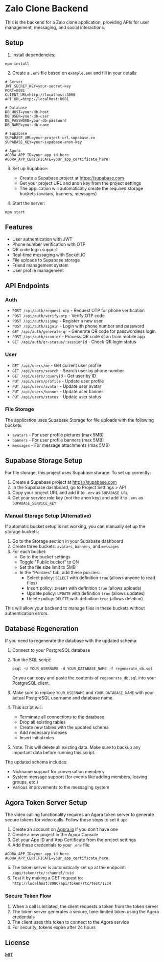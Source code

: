 # Zalo Clone Backend

This is the backend for a Zalo clone application, providing APIs for user management, messaging, and social interactions.

## Setup

1. Install dependencies:

```
npm install
```

2. Create a `.env` file based on `example.env` and fill in your details:

```
# Server
JWT_SECRET_KEY=your-secret-key
PORT=8081
CLIENT_URL=http://localhost:3000
API_URL=http://localhost:8081

# Database
DB_HOST=your-db-host
DB_USER=your-db-user
DB_PASSWORD=your-db-password
DB_NAME=your-db-name

# Supabase
SUPABASE_URL=your-project-url.supabase.co
SUPABASE_KEY=your-supabase-anon-key

# Agora
AGORA_APP_ID=your_app_id_here
AGORA_APP_CERTIFICATE=your_app_certificate_here
```

3. Set up Supabase:

   - Create a Supabase project at https://supabase.com
   - Get your project URL and anon key from the project settings
   - The application will automatically create the required storage buckets (avatars, banners, messages)
4. Start the server:

```
npm start
```

## Features

- User authentication with JWT
- Phone number verification with OTP
- QR code login support
- Real-time messaging with Socket.IO
- File uploads to Supabase storage
- Friend management system
- User profile management

## API Endpoints

### Auth

- `POST /api/auth/request-otp` - Request OTP for phone verification
- `POST /api/auth/verify-otp` - Verify OTP code
- `POST /api/auth/signup` - Register a new user
- `POST /api/auth/signin` - Login with phone number and password
- `GET /api/auth/generate-qr` - Generate QR code for passwordless login
- `POST /api/auth/scan-qr` - Process QR code scan from mobile app
- `GET /api/auth/qr-status/:sessionId` - Check QR login status

### User

- `GET /api/users/me` - Get current user profile
- `GET /api/users/search` - Search user by phone number
- `GET /api/users/:queryId` - Get user by ID
- `PUT /api/users/profile` - Update user profile
- `PUT /api/users/avatar` - Update user avatar
- `PUT /api/users/banner` - Update user banner
- `PUT /api/users/status` - Update user status

### File Storage

The application uses Supabase Storage for file uploads with the following buckets:

- `avatars` - For user profile pictures (max 5MB)
- `banners` - For user profile banners (max 5MB)
- `messages` - For message attachments (max 5MB)

## Supabase Storage Setup

For file storage, this project uses Supabase storage. To set up correctly:

1. Create a Supabase project at https://supabase.com
2. In the Supabase dashboard, go to Project Settings > API
3. Copy your project URL and add it to `.env` as `SUPABASE_URL`
4. Get your service role key (not the anon key) and add it to `.env` as `SUPABASE_SERVICE_KEY`

### Manual Storage Setup (Alternative)

If automatic bucket setup is not working, you can manually set up the storage buckets:

1. Go to the Storage section in your Supabase dashboard
2. Create three buckets: `avatars`, `banners`, and `messages`
3. For each bucket:
   - Go to the bucket settings
   - Toggle "Public bucket" to ON
   - Set the file size limit to 5MB
   - In the "Policies" tab, add these policies:
     - Select policy: `SELECT` with definition `true` (allows anyone to read files)
     - Insert policy: `INSERT` with definition `true` (allows uploads)
     - Update policy: `UPDATE` with definition `true` (allows updates)
     - Delete policy: `DELETE` with definition `true` (allows deletion)

This will allow your backend to manage files in these buckets without authentication errors.

## Database Regeneration

If you need to regenerate the database with the updated schema:

1. Connect to your PostgreSQL database
2. Run the SQL script:

   ```
   psql -U YOUR_USERNAME -d YOUR_DATABASE_NAME -f regenerate_db.sql
   ```

   Or you can copy and paste the contents of `regenerate_db.sql` into your PostgreSQL client.
3. Make sure to replace `YOUR_USERNAME` and `YOUR_DATABASE_NAME` with your actual PostgreSQL username and database name.
4. This script will:

   - Terminate all connections to the database
   - Drop all existing tables
   - Create new tables with the updated schema
   - Add necessary indexes
   - Insert initial roles
5. Note: This will delete all existing data. Make sure to backup any important data before running this script.

The updated schema includes:

- Nickname support for conversation members
- System message support (for events like adding members, leaving groups, etc.)
- Various improvements to the messaging system

## Agora Token Server Setup

The video calling functionality requires an Agora token server to generate secure tokens for video calls. Follow these steps to set it up:

1. Create an account on [Agora.io](https://www.agora.io/) if you don't have one
2. Create a new project in the Agora Console
3. Get your App ID and App Certificate from the project settings
4. Add these credentials to your `.env` file:

```
AGORA_APP_ID=your_app_id_here
AGORA_APP_CERTIFICATE=your_app_certificate_here
```

5. The token server is automatically set up at the endpoint: `/api/token/rtc/:channel/:uid`
6. Test it by making a GET request to: `http://localhost:8080/api/token/rtc/test/1234`

### Secure Token Flow

1. When a call is initiated, the client requests a token from the token server
2. The token server generates a secure, time-limited token using the Agora credentials
3. The client uses this token to connect to the Agora service
4. For security, tokens expire after 24 hours

## License

[MIT](LICENSE)
